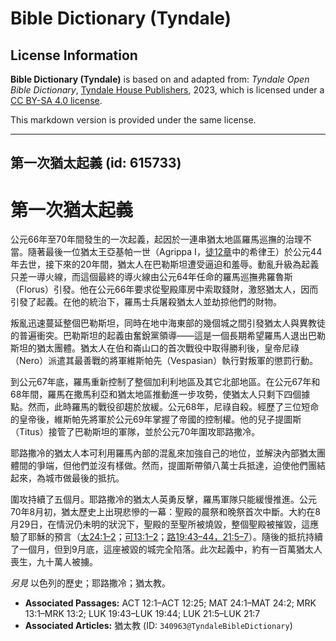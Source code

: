 # Bible Dictionary (Tyndale)

## License Information

**Bible Dictionary (Tyndale)** is based on and adapted from: _Tyndale Open Bible Dictionary_, [Tyndale House Publishers](https://tyndaleopenresources.com/), 2023, which is licensed under a [CC BY-SA 4.0 license](https://creativecommons.org/licenses/by-sa/4.0/legalcode.en).

This markdown version is provided under the same license.



--------------------------------

## 第一次猶太起義 (id: 615733)

第一次猶太起義
=======

公元66年至70年間發生的一次起義，起因於一連串猶太地區羅馬巡撫的治理不當。隨著最後一位猶太王亞基帕一世（Agrippa I，[徒12章](https://ref.ly/Acts12:1-Acts12:25)中的希律王）於公元44年去世，接下來的20年間，猶太人在巴勒斯坦遭受逼迫和羞辱。動亂升級為起義只差一導火線，而這個最終的導火線由公元64年任命的羅馬巡撫弗羅魯斯（Florus）引發。他在公元66年要求從聖殿庫房中索取錢財，激怒猶太人，因而引發了起義。在他的統治下，羅馬士兵屠殺猶太人並劫掠他們的財物。

叛亂迅速蔓延整個巴勒斯坦，同時在地中海東部的幾個城之間引發猶太人與異教徒的普遍衝突。巴勒斯坦的起義由奮銳黨領導——這是一個長期希望羅馬人退出巴勒斯坦的猶太團體。猶太人在伯和崙山口的首次戰役中取得勝利後，皇帝尼祿（Nero）派遣其最善戰的將軍維斯帕先（Vespasian）執行對叛軍的懲罰行動。

到公元67年底，羅馬重新控制了整個加利利地區及其它北部地區。在公元67年和68年間，羅馬在撒馬利亞和猶太地區推動進一步攻勢，使猶太人只剩下四個據點。然而，此時羅馬的戰役卻趨於放緩。公元68年，尼祿自殺。經歷了三位短命的皇帝後，維斯帕先將軍於公元69年掌握了帝國的控制權。他的兒子提圖斯（Titus）接管了巴勒斯坦的軍隊，並於公元70年圍攻耶路撒冷。

耶路撒冷的猶太人本可利用羅馬內部的混亂來加強自己的地位，並解決內部猶太團體間的爭端，但他們並沒有樣做。然而，提圖斯帶領八萬士兵抵達，迫使他們團結起來，為城市做最後的抵抗。

圍攻持續了五個月。耶路撒冷的猶太人英勇反擊，羅馬軍隊只能緩慢推進。公元70年8月初，猶太歷史上出現悲慘的一幕：聖殿的晨祭和晚祭首次中斷。大約在8月29日，在情況仍未明的狀況下，聖殿的至聖所被燒毀，整個聖殿被摧毀，這應驗了耶穌的預言（[太24:1–2](https://ref.ly/Matt24:1-Matt24:2)；[可13:1–2](https://ref.ly/Mark13:1-Mark13:2)；[路19:43–44，](https://ref.ly/Luke19:43-Luke19:44)[21:5–7](https://ref.ly/Luke21:5-Luke21:7)）。隨後的抵抗持續了一個月，但到9月底，這座被毀的城完全陷落。此次起義中，約有一百萬猶太人喪生，九十萬人被擄。

*另見* 以色列的歷史；耶路撒冷；猶太教。

* **Associated Passages:** ACT 12:1–ACT 12:25; MAT 24:1–MAT 24:2; MRK 13:1–MRK 13:2; LUK 19:43–LUK 19:44; LUK 21:5–LUK 21:7
* **Associated Articles:** 猶太教 (ID: `340963@TyndaleBibleDictionary`)

